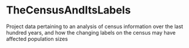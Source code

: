 # TheCensusAndItsLabels
Project data pertaining to an analysis of census information over the last hundred years, and how the changing labels on the census may have affected population sizes
